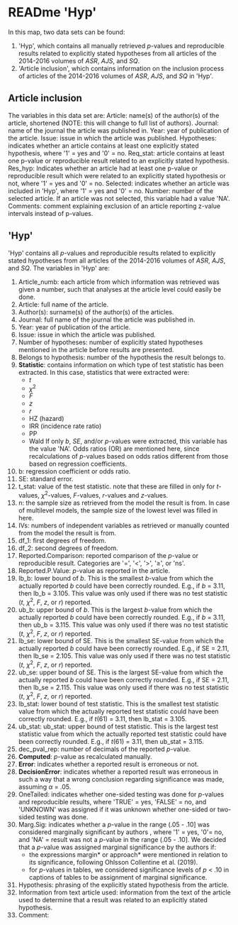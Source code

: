 # READme 'Hyp'

In this map, two data sets can be found: 
1. 'Hyp', which contains all manually retrieved *p*-values and reproducible results related to explicitly stated hypotheses from all articles of the 2014-2016 volumes of *ASR*, *AJS*, and *SQ*.
2. 'Article inclusion', which contains information on the inclusion process of articles of the 2014-2016 volumes of *ASR*, *AJS*, and *SQ* in 'Hyp'.


## Article inclusion
The variables in this data set are:
Article: name(s) of the author(s) of the article, shortened (NOTE: this will change to full list of authors).
Journal: name of the journal the article was published in.
Year: year of publication of the article.
Issue: issue in which the article was published.
Hypotheses: indicates whether an article contains at least one explicitly stated hypothesis, where '1' = yes and '0' = no.
Req_stat: article contains at least one p-value or reproducible result related to an explicitly stated hypothesis.
Res_hyp: Indicates whether an article had at least one p-value or reproducible result which were related to an explicitly stated hypothesis or not, where '1' = yes and '0' = no.
Selected: indicates whether an article was included in 'Hyp', where '1' = yes and '0' = no.
Number: number of the selected article. If an article was not selected, this variable had a value 'NA'.
Comments: comment explaining exclusion of an article reporting z-value intervals instead of p-values.


## 'Hyp'
'Hyp' contains all *p*-values and reproducible results related to explicitly stated hypotheses from all articles of the 2014-2016 volumes of *ASR*, *AJS*, and *SQ*. The variables in 'Hyp' are:

1. Article_numb: each article from which information was retrieved was given a number, such that analyses at the article level could easily be done.
2. Article: full name of the article.
3. Author(s): surname(s) of the author(s) of the articles.
4. Journal: full name of the journal the article was published in.
5. Year: year of publication of the article.
6. Issue: issue in which the article was published.
7. Number of hypotheses: number of explicitly stated hypotheses mentioned in the article before results are presented.
8. Belongs to hypothesis: number of the hypothesis the result belongs to.
9. **Statistic**: contains information on which type of test statistic has been extracted. In this case, statistics that were extracted were:
    - *t*
    - *χ*<sup>2</sup>
    - *F*
    - *z*
    - *r*
    - HZ (hazard)
    - IRR (incidence rate ratio)
    - PP
    - Wald
If only *b*, *SE*, and/or *p*-values were extracted, this variable has the value 'NA'. Odds ratios (OR) are mentioned here, since recalculations of *p*-values based on odds ratios different from those based on regression coefficients.
10. b: regression coefficient or odds ratio.
11. SE: standard error.
12. t_stat: value of the test statistic. note that these are filled in only for  *t*-values, *χ*<sup>2</sup>-values, *F*-values, *r*-values and *z*-values.
13. n: the sample size as retrieved from the model the result is from. In case of multilevel models, the sample size of the lowest level was filled in here.
14. IVs: numbers of independent variables as retrieved or manually counted from the model the result is from.
15. df_1: first degrees of freedom.
16. df_2: second degrees of freedom.
17. Reported.Comparison: reported comparison of the *p*-value or reproducible result. Categories are '=', '<', '>', '&GreaterEqual;', or 'ns'. 
18. Reported.P.Value: *p*-value as reported in the article.
19. lb_b: lower bound of *b*. This is the smallest *b*-value from which the actually reported *b* could have been correctly rounded. E.g., if *b* = 3.11, then lb_b = 3.105. This value was only used if there was no test statistic (*t*, *χ*<sup>2</sup>, *F*, *z*, or *r*) reported.
20. ub_b: upper bound of *b*. This is the largest *b*-value from which the actually reported *b* could have been correctly rounded. E.g., if *b* = 3.11, then ub_b = 3.115. This value was only used if there was no test statistic (*t*, *χ*<sup>2</sup>, *F*, *z*, or *r*) reported.
21. lb_se: lower bound of SE. This is the smallest SE-value from which the actually reported *b* could have been correctly rounded. E.g., if SE = 2.11, then lb_se = 2.105. This value was only used if there was no test statistic (*t*, *χ*<sup>2</sup>, *F*, *z*, or *r*) reported.
22. ub_se: upper bound of SE. This is the largest SE-value from which the actually reported *b* could have been correctly rounded. E.g., if SE = 2.11, then lb_se = 2.115. This value was only used if there was no test statistic (*t*, *χ*<sup>2</sup>, *F*, *z*, or *r*) reported.
23. lb_stat: lower bound of test statistic. This is the smallest test statistic value from which the actually reported test statistic could have been correctly rounded. E.g., if *t*(61) = 3.11, then lb_stat = 3.105.
24. ub_stat: ub_stat: upper bound of test statistic. This is the largest test statistic value from which the actually reported test statistic could have been correctly rounded. E.g., if *t*(61) = 3.11, then ub_stat = 3.115.
25. dec_pval_rep: number of decimals of the reported *p*-value.
26. **Computed**: *p*-value as recalculated manually.
27. **Error**: indicates whether a reported result is erroneous or not.
28. **DecisionError**: indicates whether a reported result was erroneous in such a way that a wrong conclusion regarding significance was made, assuming *α* = .05.
29. OneTailed: indicates whether one-sided testing was done for *p*-values and reproducible results, where 'TRUE' = yes, 'FALSE' = no, and 'UNKNOWN' was assigned if it was unknown whether one-sided or two-sided testing was done.
30. Marg.Sig: indicates whether a *p*-value in the range (.05 - .10] was considered marginally significant by authors , where '1' = yes, '0'= no, and 'NA' = result was not a *p*-value in the range (.05 - .10]. We decided that a *p*-value was assigned marginal significance by the authors if:
    - the expressions margin* or approach* were mentioned in relation to its significance, following Ohlsson Collentine et al. (2019).
    - for *p*-values in tables, we considered significance levels of *p* < .10 in captions of tables to be assignment of marginal significance. 
31. Hypothesis: phrasing of the explicitly stated hypothesis from the article.
32. Information from text article used: information from the text of the article used to determine that a result was related to an explicitly stated hypothesis.
33. Comment:
